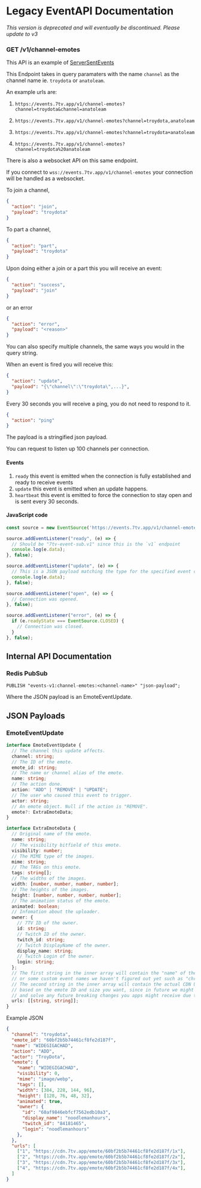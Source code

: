 # Legacy EventAPI Documentation

*This version is deprecated and will eventually be discontinued. Please update to v3*

### GET /v1/channel-emotes

This API is an example of [ServerSentEvents](https://developer.mozilla.org/en-US/docs/Web/API/Server-sent_events/Using_server-sent_events)

This Endpoint takes in query paramaters with the name `channel` as the channel name ie. `troydota` or `anatoleam`.

An example urls are:

1. `https://events.7tv.app/v1/channel-emotes?channel=troydota&channel=anatoleam`

2. `https://events.7tv.app/v1/channel-emotes?channel=troydota,anatoleam`

3. `https://events.7tv.app/v1/channel-emotes?channel=troydota+anatoleam`

4. `https://events.7tv.app/v1/channel-emotes?channel=troydota%20anatoleam`

There is also a websocket API on this same endpoint.

If you connect to `wss://events.7tv.app/v1/channel-emotes` your connection will be handled as a websocket.

To join a channel,

```json
{
  "action": "join",
  "payload": "troydota"
}
```

To part a channel,

```json
{
  "action": "part",
  "payload": "troydota"
}
```

Upon doing either a join or a part this you will receive an event:

```json
{
  "action": "success",
  "payload": "join"
}
```

or an error

```json
{
  "action": "error",
  "payload": "<reason>"
}
```

You can also specify multiple channels, the same ways you would in the query string.

When an event is fired you will receive this:

```json
{
  "action": "update",
  "payload": "{\"channel\":\"troydota\",...}",
}
```

Every 30 seconds you will receive a ping, you do not need to respond to it.

```json
{
  "action": "ping"
}
```

The payload is a stringified json payload.

You can request to listen up 100 channels per connection.

#### Events

1. `ready` this event is emitted when the connection is fully established and ready to receive events
2. `update` this event is emitted when an update happens.
3. `heartbeat` this event is emitted to force the connection to stay open and is sent every 30 seconds.

#### JavaScript code

```js
const source = new EventSource('https://events.7tv.app/v1/channel-emotes?channel=troydota&channel=anatoleam');

source.addEventListener("ready", (e) => {
  // Should be "7tv-event-sub.v1" since this is the `v1` endpoint
  console.log(e.data); 
}, false);

source.addEventListener("update", (e) => {
  // This is a JSON payload matching the type for the specified event channel
  console.log(e.data);
}, false);

source.addEventListener("open", (e) => {
  // Connection was opened.
}, false);

source.addEventListener("error", (e) => {
  if (e.readyState === EventSource.CLOSED) {
    // Connection was closed.
  }
}, false);
```

## Internal API Documentation

### Redis PubSub

```redis
PUBLISH "events-v1:channel-emotes:<channel-name>" "json-payload";
```

Where the JSON payload is an EmoteEventUpdate.

## JSON Payloads

### EmoteEventUpdate

```ts
interface EmoteEventUpdate {
  // The channel this update affects.
  channel: string; 
  // The ID of the emote.
  emote_id: string; 
  // The name or channel alias of the emote.
  name: string; 
  // The action done.
  action: "ADD" | "REMOVE" | "UPDATE"; 
  // The user who caused this event to trigger.
  actor: string; 
  // An emote object. Null if the action is "REMOVE".
  emote?: ExtraEmoteData; 
}

interface ExtraEmoteData {
  // Original name of the emote.
  name: string;
  // The visibility bitfield of this emote.
  visibility: number;
  // The MIME type of the images.
  mime: string;
  // The TAGs on this emote.
  tags: string[];
  // The widths of the images.
  width: [number, number, number, number];
  // The heights of the images.
  height: [number, number, number, number];
  // The animation status of the emote.
  animated: boolean;
  // Infomation about the uploader.
  owner: {
    // 7TV ID of the owner.
    id: string;
    // Twitch ID of the owner.
    twitch_id: string;
    // Twitch DisplayName of the owner.
    display_name: string;
    // Twitch Login of the owner. 
    login: string;
  };
  // The first string in the inner array will contain the "name" of the URL, like "1" or "2" or "3" or "4"
  // or some custom event names we haven't figured out yet such as "christmas_1" or "halloween_1" for special versions of emotes.
  // The second string in the inner array will contain the actual CDN URL of the emote. You should use these URLs and not derive URLs
  // based on the emote ID and size you want, since in future we might add "custom styles" and this will allow you to easily update your app, 
  // and solve any future breaking changes you apps might receive due to us changing.
  urls: [[string, string]];
}

```

Example JSON

```json
{
  "channel": "troydota",
  "emote_id": "60bf2b5b74461cf8fe2d187f",
  "name": "WIDEGIGACHAD",
  "action": "ADD",
  "actor": "TroyDota",
  "emote": {
    "name": "WIDEGIGACHAD",
    "visibility": 0,
    "mime": "image/webp",
    "tags": [],
    "width": [384, 228, 144, 96],
    "height": [128, 76, 48, 32],
    "animated": true,
    "owner": {
      "id": "60af9846ebfcf7562edb10a3",
      "display_name": "noodlemanhours",
      "twitch_id": "84181465",
      "login": "noodlemanhours"
    },
  },
  "urls": [
    ["1", "https://cdn.7tv.app/emote/60bf2b5b74461cf8fe2d187f/1x"],
    ["2", "https://cdn.7tv.app/emote/60bf2b5b74461cf8fe2d187f/2x"],
    ["3", "https://cdn.7tv.app/emote/60bf2b5b74461cf8fe2d187f/3x"],
    ["4", "https://cdn.7tv.app/emote/60bf2b5b74461cf8fe2d187f/4x"],
  ]
}
```